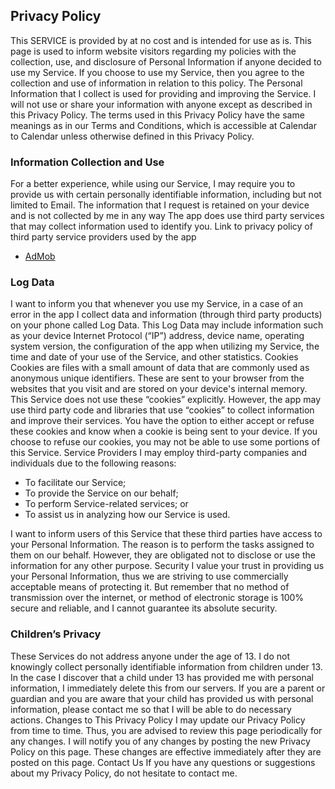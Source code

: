 <div>
            <h2>
                Privacy Policy
            </h2>
            <p>
                This SERVICE is provided by at no cost and is intended for use as is.
                This page is used to inform website visitors regarding my policies with the collection, use, and disclosure of Personal Information if anyone decided to use my Service.
                If you choose to use my Service, then you agree to the collection and use of information in relation to this policy. The Personal Information that I collect is used for providing and improving the Service. I will not use or share your information with anyone except as described in this Privacy Policy.
                The terms used in this Privacy Policy have the same meanings as in our Terms and Conditions, which is accessible at Calendar to Calendar unless otherwise defined in this Privacy Policy.
            </p>
            <h3>
                Information Collection and Use
            </h3>
            <p>
                For a better experience, while using our Service, I may require you to provide us with certain personally identifiable information, including but not limited to Email. The information that I request is retained on your device and is not collected by me in any way
                The app does use third party services that may collect information used to identify you.
                Link to privacy policy of third party service providers used by the app
            </p>
            <ul>
            <li>
                <a target = "_blank" href = "https://support.google.com/admob/answer/6128543?hl=en">AdMob</a>
            </li>
            </ul>
        <h3>
            Log Data
        </h3>
        <p>
            I want to inform you that whenever you use my Service, in a case of an error in the app I collect data and information (through third party products) on your phone called Log Data. This Log Data may include information such as your device Internet Protocol (“IP”) address, device name, operating system version, the configuration of the app when utilizing my Service, the time and date of your use of the Service, and other statistics.
            Cookies
            Cookies are files with a small amount of data that are commonly used as anonymous unique identifiers. These are sent to your browser from the websites that you visit and are stored on your device's internal memory.
            This Service does not use these “cookies” explicitly. However, the app may use third party code and libraries that use “cookies” to collect information and improve their services. You have the option to either accept or refuse these cookies and know when a cookie is being sent to your device. If you choose to refuse our cookies, you may not be able to use some portions of this Service.
            Service Providers
            I may employ third-party companies and individuals due to the following reasons:
        </p>
        <ul>
            <li>To facilitate our Service;</li>
            <li>To provide the Service on our behalf;</li>
            <li>To perform Service-related services; or</li>
            <li>To assist us in analyzing how our Service is used.</li>
        </ul>
        <p>
        I want to inform users of this Service that these third parties have access to your Personal Information. The reason is to perform the tasks assigned to them on our behalf. However, they are obligated not to disclose or use the information for any other purpose.
        Security
        I value your trust in providing us your Personal Information, thus we are striving to use commercially acceptable means of protecting it. But remember that no method of transmission over the internet, or method of electronic storage is 100% secure and reliable, and I cannot guarantee its absolute security.
        </p>
        <h3>
        Children’s Privacy
        </h3>
            <p>
                These Services do not address anyone under the age of 13. I do not knowingly collect personally identifiable information from children under 13. In the case I discover that a child under 13 has provided me with personal information, I immediately delete this from our servers. If you are a parent or guardian and you are aware that your child has provided us with personal information, please contact me so that I will be able to do necessary actions.
                Changes to This Privacy Policy
                I may update our Privacy Policy from time to time. Thus, you are advised to review this page periodically for any changes. I will notify you of any changes by posting the new Privacy Policy on this page. These changes are effective immediately after they are posted on this page.
                Contact Us
                If you have any questions or suggestions about my Privacy Policy, do not hesitate to contact me.
            </p>
            </div>
        </div>
